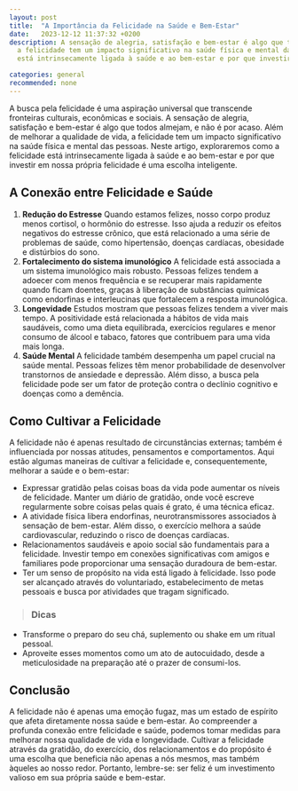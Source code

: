 ```yaml
---
layout: post
title:  "A Importância da Felicidade na Saúde e Bem-Estar"
date:   2023-12-12 11:37:32 +0200
description: A sensação de alegria, satisfação e bem-estar é algo que todos almejam, e não é por acaso. Além de melhorar a qualidade de vida,
  a felicidade tem um impacto significativo na saúde física e mental das pessoas. Neste artigo, exploraremos como a felicidade
  está intrinsecamente ligada à saúde e ao bem-estar e por que investir em nossa própria felicidade é uma escolha inteligente. 

categories: general
recommended: none
---
```

A busca pela felicidade é uma aspiração universal que transcende fronteiras culturais, econômicas e sociais. 
A sensação de alegria, satisfação e bem-estar é algo que todos almejam, e não é por acaso. Além de melhorar a qualidade de vida, 
a felicidade tem um impacto significativo na saúde física e mental das pessoas. Neste artigo, exploraremos como a felicidade 
está intrinsecamente ligada à saúde e ao bem-estar e por que investir em nossa própria felicidade é uma escolha inteligente.

## A Conexão entre Felicidade e Saúde
1. **Redução do Estresse** Quando estamos felizes, nosso corpo produz menos cortisol, o hormônio do estresse. Isso 
   ajuda a reduzir os efeitos negativos do estresse crônico, que está relacionado a uma série de problemas de saúde, como 
   hipertensão, doenças cardíacas, obesidade e distúrbios do sono.
2. **Fortalecimento do sistema imunológico**  A felicidade está associada a um sistema imunológico mais robusto. Pessoas 
   felizes tendem a adoecer com menos frequência e se recuperar mais rapidamente quando ficam doentes, graças à liberação
   de substâncias químicas como endorfinas e interleucinas que fortalecem a resposta imunológica.
3. **Longevidade**  Estudos mostram que pessoas felizes tendem a viver mais tempo. A positividade está relacionada a hábitos 
   de vida mais saudáveis, como uma dieta equilibrada, exercícios regulares e menor consumo de álcool e tabaco, fatores 
   que contribuem para uma vida mais longa.
4. **Saúde Mental** A felicidade também desempenha um papel crucial na saúde mental. Pessoas felizes têm menor probabilidade
   de desenvolver transtornos de ansiedade e depressão. Além disso, a busca pela felicidade pode ser um fator de proteção
   contra o declínio cognitivo e doenças como a demência.

## Como Cultivar a Felicidade
A felicidade não é apenas resultado de circunstâncias externas; também é influenciada por nossas atitudes, pensamentos e comportamentos. 
Aqui estão algumas maneiras de cultivar a felicidade e, consequentemente, melhorar a saúde e o bem-estar:
- Expressar gratidão pelas coisas boas da vida pode aumentar os níveis de felicidade. Manter um diário de gratidão, onde você
  escreve regularmente sobre coisas pelas quais é grato, é uma técnica eficaz.
- A atividade física libera endorfinas, neurotransmissores associados à sensação de bem-estar. Além disso, o exercício 
  melhora a saúde cardiovascular, reduzindo o risco de doenças cardíacas.
- Relacionamentos saudáveis e apoio social são fundamentais para a felicidade. Investir tempo em conexões significativas 
  com amigos e familiares pode proporcionar uma sensação duradoura de bem-estar.
- Ter um senso de propósito na vida está ligado à felicidade. Isso pode ser alcançado através do voluntariado, 
  estabelecimento de metas pessoais e busca por atividades que tragam significado.

> ### <span class="ion-android-bulb"></span> Dicas
 - Transforme o preparo do seu chá, suplemento ou shake em um ritual pessoal.
 - Aproveite esses momentos como um ato de autocuidado, desde a meticulosidade na preparação até o prazer de consumi-los.
  
## Conclusão
A felicidade não é apenas uma emoção fugaz, mas um estado de espírito que afeta diretamente nossa saúde e bem-estar. 
Ao compreender a profunda conexão entre felicidade e saúde, podemos tomar medidas para melhorar nossa qualidade de vida e longevidade. 
Cultivar a felicidade através da gratidão, do exercício, dos relacionamentos e do propósito é uma escolha que beneficia não
apenas a nós mesmos, mas também àqueles ao nosso redor. Portanto, lembre-se: ser feliz é um investimento valioso
em sua própria saúde e bem-estar.

